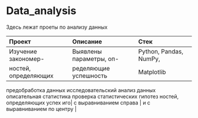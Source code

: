 # Data_analysis
Здесь лежат проеты по анализу данных

| Проект                | Описание               | Стек                        |
| :-------------------- | :--------------------- |:----------------------------|
| Изучение закономер-   | Выявлены параметры, оп-| Python, Pandas, NumPy,      |
| ностей, определяющих  | ределяющие успешность  | Matplotlib                  |   


предобработка данных
исследовательский анализ данных
описательная статистика
проверка статистических гипотез
ностей, определяющих 
успех иго| с выравниванием справа | и с выравниванием по центру |

